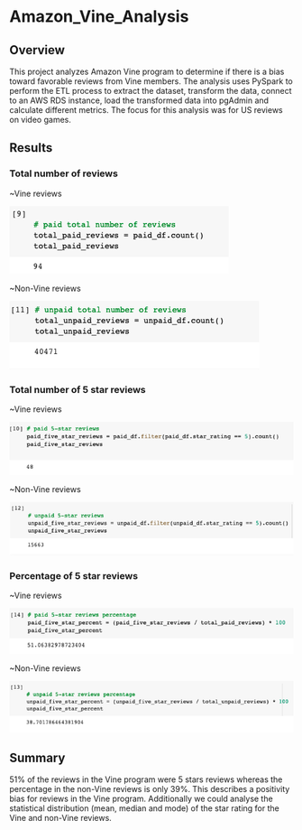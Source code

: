 # Amazon_Vine_Analysis

## Overview
This project analyzes Amazon Vine program to determine if there is a bias toward favorable reviews from Vine members.
The analysis uses PySpark to perform the ETL process to extract the dataset, transform the data, connect to an AWS RDS instance, load the transformed data into pgAdmin and calculate different metrics.  The focus for this analysis was for US reviews on video games. 

## Results
### Total number of reviews

~Vine reviews

![vine_review](vine_review.png)
              
              
~Non-Vine reviews

   ![unpaid_vine](unpaid_vine.png)
              
              
### Total number of 5 star reviews
~Vine reviews

   ![five_Vine](five_Vine.png)
              
              
~Non-Vine reviews

   ![fivestar](fivestar.png)
              
              
### Percentage of 5 star reviews
~Vine reviews

   ![percent_vine](percent_vine.png)
              
              
~Non-Vine reviews

   ![percent_nonvine](percent_nonvine.png)
              
              
## Summary
51% of the reviews in the Vine program were 5 stars reviews whereas the percentage in the non-Vine reviews is only 39%. This describes a positivity bias for reviews in the Vine program.
Additionally we could analyse the statistical distribution (mean, median and mode) of the star rating for the Vine and non-Vine reviews.
